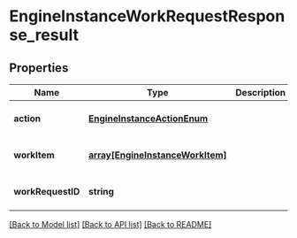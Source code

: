 # EngineInstanceWorkRequestResponse_result

## Properties
Name | Type | Description | Notes
------------ | ------------- | ------------- | -------------
**action** | [**EngineInstanceActionEnum**](EngineInstanceActionEnum.md) |  | [optional] [default to null]
**workItem** | [**array[EngineInstanceWorkItem]**](EngineInstanceWorkItem.md) |  | [optional] [default to null]
**workRequestID** | **string** |  | [optional] [default to null]

[[Back to Model list]](../README.md#documentation-for-models) [[Back to API list]](../README.md#documentation-for-api-endpoints) [[Back to README]](../README.md)


